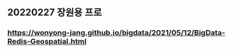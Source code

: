 ## 20220227 장원용 프로
### https://wonyong-jang.github.io/bigdata/2021/05/12/BigData-Redis-Geospatial.html